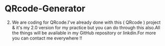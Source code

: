 # QRcode-Generator
2. We are coding for QRcode.I've already done with this ( QRcode ) project &amp; it's my 2.0 version for my practice but you can do through this also.All the things will be available in my GitHub repository or linkdin.For more you can contact me everywhere !!
